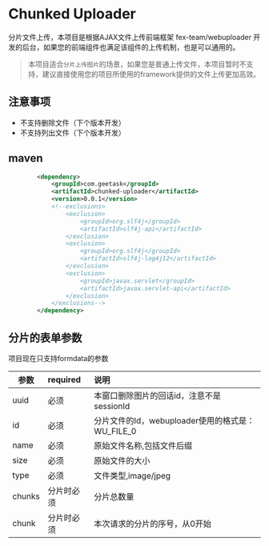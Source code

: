 # Chunked Uploader

分片文件上传，本项目是根据AJAX文件上传前端框架 fex-team/webuploader 开发的后台，如果您的前端组件也满足该组件的上传机制，也是可以通用的。

> 本项目适合`分片上传图片`的场景，如果您是普通上传文件，本项目暂时不支持，建议直接使用您的项目所使用的framework提供的文件上传更加高效。

## 注意事项

* 不支持删除文件（下个版本开发）
* 不支持列出文件（下个版本开发）

## maven

```xml
		<dependency>
			<groupId>com.geetask</groupId>
			<artifactId>chunked-uploader</artifactId>
			<version>0.0.1</version>
			<!--exclusions>
				<exclusion>
					<groupId>org.slf4j</groupId>
					<artifactId>slf4j-api</artifactId>
				</exclusion>
				<exclusion>
					<groupId>org.slf4j</groupId>
					<artifactId>slf4j-log4j12</artifactId>
				</exclusion>
				<exclusion>
					<groupId>javax.servlet</groupId>
					<artifactId>javax.servlet-api</artifactId>
				</exclusion>
			</exclusions-->
		</dependency>
```

## 分片的表单参数

项目现在只支持formdata的参数
	
|参数	|required	|说明											|
|-------|:---------	|:----------------------------------------------|
|uuid	|必须		|本窗口删除图片的回话id，注意不是sessionId			|
|id		|必须		|分片文件的Id，webuploader使用的格式是：WU_FILE_0	|
|name	|必须		|原始文件名称,包括文件后缀							|
|size	|必须		|原始文件的大小									|
|type	|必须		|文件类型,image/jpeg								|
|chunks	|分片时必须	|分片总数量										|
|chunk	|分片时必须	|本次请求的分片的序号，从0开始						|
	
	
	